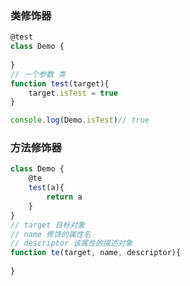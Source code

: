 ### 类修饰器

```javascript
@test
class Demo {
    
}
// 一个参数 类
function test(target){
    target.isTest = true
}

console.log(Demo.isTest)// true
```

### 方法修饰器

```javascript
class Demo {
    @te
    test(a){
        return a
    }
}
// target 目标对象
// name 修饰的属性名
// descriptor 该属性的描述对象
function te(target, name, descriptor){
    
}
```

